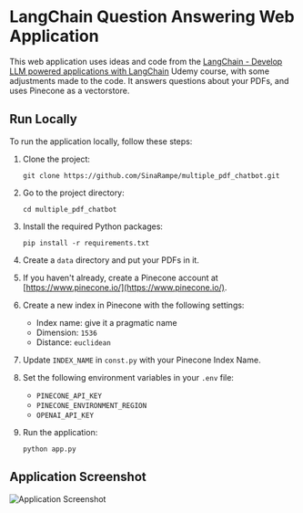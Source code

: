# LangChain Question Answering Web Application

This web application uses ideas and code from the [LangChain - Develop LLM powered applications with LangChain](https://www.udemy.com/course/langchain/) Udemy course, with some adjustments made to the code. It answers questions about your PDFs, and uses Pinecone as a vectorstore.

## Run Locally

To run the application locally, follow these steps:

1. Clone the project:

   ```
   git clone https://github.com/SinaRampe/multiple_pdf_chatbot.git
   ```

2. Go to the project directory:

   ```
   cd multiple_pdf_chatbot
   ```

3. Install the required Python packages:

   ```
   pip install -r requirements.txt
   ```

4. Create a `data` directory and put your PDFs in it.

5. If you haven't already, create a Pinecone account at [https://www.pinecone.io/](https://www.pinecone.io/).

6. Create a new index in Pinecone with the following settings:

   - Index name: give it a pragmatic name
   - Dimension: `1536`
   - Distance: `euclidean`

7. Update `INDEX_NAME` in `const.py` with your Pinecone Index Name.

8. Set the following environment variables in your `.env` file:

   - `PINECONE_API_KEY`
   - `PINECONE_ENVIRONMENT_REGION`
   - `OPENAI_API_KEY`

9. Run the application:

   ```
   python app.py
   ```

## Application Screenshot

![Application Screenshot](https://github.com/SinaRampe/multiple_pdf_chatbot/blob/main/pics/app.png)
